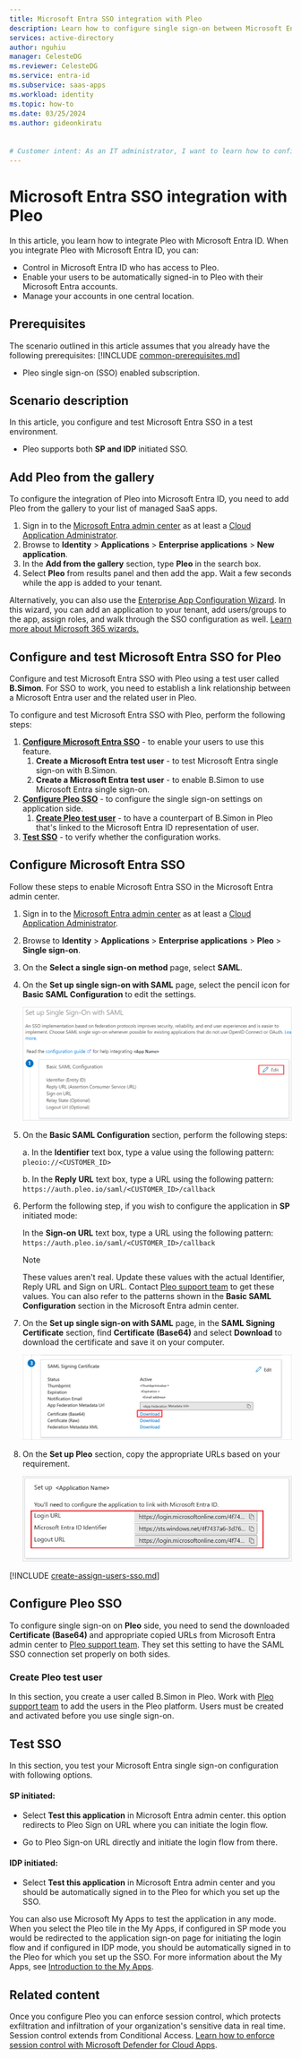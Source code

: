```yaml
---
title: Microsoft Entra SSO integration with Pleo
description: Learn how to configure single sign-on between Microsoft Entra ID and Pleo.
services: active-directory
author: nguhiu
manager: CelesteDG
ms.reviewer: CelesteDG
ms.service: entra-id
ms.subservice: saas-apps
ms.workload: identity
ms.topic: how-to
ms.date: 03/25/2024
ms.author: gideonkiratu


# Customer intent: As an IT administrator, I want to learn how to configure single sign-on between Microsoft Entra ID and Pleo so that I can control who has access to Pleo, enable automatic sign-in with Microsoft Entra accounts, and manage my accounts in one central location.
---
```


# Microsoft Entra SSO integration with Pleo

In this article,  you learn how to integrate Pleo with Microsoft Entra ID. When you integrate Pleo with Microsoft Entra ID, you can:

* Control in Microsoft Entra ID who has access to Pleo.
* Enable your users to be automatically signed-in to Pleo with their Microsoft Entra accounts.
* Manage your accounts in one central location.

## Prerequisites
The scenario outlined in this article assumes that you already have the following prerequisites:
[!INCLUDE [common-prerequisites.md](~/identity/saas-apps/includes/common-prerequisites.md)]
* Pleo single sign-on (SSO) enabled subscription.

## Scenario description

In this article,  you configure and test Microsoft Entra SSO in a test environment.

* Pleo supports both **SP and IDP** initiated SSO.

## Add Pleo from the gallery

To configure the integration of Pleo into Microsoft Entra ID, you need to add Pleo from the gallery to your list of managed SaaS apps.

1. Sign in to the [Microsoft Entra admin center](https://entra.microsoft.com) as at least a [Cloud Application Administrator](~/identity/role-based-access-control/permissions-reference.md#cloud-application-administrator).
1. Browse to **Identity** > **Applications** > **Enterprise applications** > **New application**.
1. In the **Add from the gallery** section, type **Pleo** in the search box.
1. Select **Pleo** from results panel and then add the app. Wait a few seconds while the app is added to your tenant.

Alternatively, you can also use the [Enterprise App Configuration Wizard](https://portal.office.com/AdminPortal/home?Q=Docs#/azureadappintegration). In this wizard, you can add an application to your tenant, add users/groups to the app, assign roles, and walk through the SSO configuration as well. [Learn more about Microsoft 365 wizards.](/microsoft-365/admin/misc/azure-ad-setup-guides)

## Configure and test Microsoft Entra SSO for Pleo

Configure and test Microsoft Entra SSO with Pleo using a test user called **B.Simon**. For SSO to work, you need to establish a link relationship between a Microsoft Entra user and the related user in Pleo.

To configure and test Microsoft Entra SSO with Pleo, perform the following steps:

1. **[Configure Microsoft Entra SSO](#configure-microsoft-entra-sso)** - to enable your users to use this feature.
    1. **Create a Microsoft Entra test user** - to test Microsoft Entra single sign-on with B.Simon.
    1. **Create a Microsoft Entra test user** - to enable B.Simon to use Microsoft Entra single sign-on.
1. **[Configure Pleo SSO](#configure-pleo-sso)** - to configure the single sign-on settings on application side.
    1. **[Create Pleo test user](#create-pleo-test-user)** - to have a counterpart of B.Simon in Pleo that's linked to the Microsoft Entra ID representation of user.
1. **[Test SSO](#test-sso)** - to verify whether the configuration works.

## Configure Microsoft Entra SSO

Follow these steps to enable Microsoft Entra SSO in the Microsoft Entra admin center.

1. Sign in to the [Microsoft Entra admin center](https://entra.microsoft.com) as at least a [Cloud Application Administrator](~/identity/role-based-access-control/permissions-reference.md#cloud-application-administrator).
1. Browse to **Identity** > **Applications** > **Enterprise applications** > **Pleo** > **Single sign-on**.
1. On the **Select a single sign-on method** page, select **SAML**.
1. On the **Set up single sign-on with SAML** page, select the pencil icon for **Basic SAML Configuration** to edit the settings.

   ![Screenshot shows how to edit Basic SAML Configuration.](common/edit-urls.png "Basic Configuration")

1. On the **Basic SAML Configuration** section, perform the following steps:

    a. In the **Identifier** text box, type a value using the following pattern:
    `pleoio://<CUSTOMER_ID>`

    b. In the **Reply URL** text box, type a URL using the following pattern:
    `https://auth.pleo.io/saml/<CUSTOMER_ID>/callback`

1. Perform the following step, if you wish to configure the application in **SP** initiated mode:

    In the **Sign-on URL** text box, type a URL using the following pattern:
    `https://auth.pleo.io/saml/<CUSTOMER_ID>/callback`

	> [!NOTE]
	> These values aren't real. Update these values with the actual Identifier, Reply URL and Sign on URL. Contact [Pleo support team](mailto:support@pleo.io) to get these values. You can also refer to the patterns shown in the **Basic SAML Configuration** section in the Microsoft Entra admin center.

1. On the **Set up single sign-on with SAML** page, in the **SAML Signing Certificate** section, find **Certificate (Base64)** and select **Download** to download the certificate and save it on your computer.

	![Screenshot shows the Certificate download link.](common/certificatebase64.png "Certificate")

1. On the **Set up Pleo** section, copy the appropriate URLs based on your requirement.

	![Screenshot shows to copy configuration URLs.](common/copy-configuration-urls.png "Metadata")

[!INCLUDE [create-assign-users-sso.md](~/identity/saas-apps/includes/create-assign-users-sso.md)]

## Configure Pleo SSO

To configure single sign-on on **Pleo** side, you need to send the downloaded **Certificate (Base64)** and appropriate copied URLs from Microsoft Entra admin center to [Pleo support team](mailto:support@pleo.io). They set this setting to have the SAML SSO connection set properly on both sides.

### Create Pleo test user

In this section, you create a user called B.Simon in Pleo. Work with [Pleo support team](mailto:support@pleo.io) to add the users in the Pleo platform. Users must be created and activated before you use single sign-on.

## Test SSO 

In this section, you test your Microsoft Entra single sign-on configuration with following options.
 
#### SP initiated:
 
* Select **Test this application** in Microsoft Entra admin center. this option redirects to Pleo Sign on URL where you can initiate the login flow.  
 
* Go to Pleo Sign-on URL directly and initiate the login flow from there.
 
#### IDP initiated:
 
* Select **Test this application** in Microsoft Entra admin center and you should be automatically signed in to the Pleo for which you set up the SSO.
 
You can also use Microsoft My Apps to test the application in any mode. When you select the Pleo tile in the My Apps, if configured in SP mode you would be redirected to the application sign-on page for initiating the login flow and if configured in IDP mode, you should be automatically signed in to the Pleo for which you set up the SSO. For more information about the My Apps, see [Introduction to the My Apps](https://support.microsoft.com/account-billing/sign-in-and-start-apps-from-the-my-apps-portal-2f3b1bae-0e5a-4a86-a33e-876fbd2a4510).

## Related content

Once you configure Pleo you can enforce session control, which protects exfiltration and infiltration of your organization's sensitive data in real time. Session control extends from Conditional Access. [Learn how to enforce session control with Microsoft Defender for Cloud Apps](/cloud-app-security/proxy-deployment-any-app).